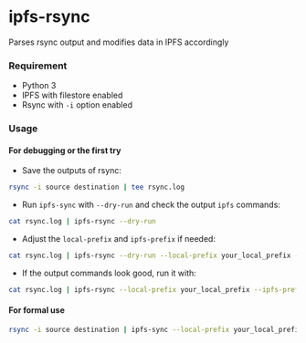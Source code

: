 # ipfs-rsync
Parses rsync output and modifies data in IPFS accordingly

### Requirement

* Python 3
* IPFS with filestore enabled
* Rsync with `-i` option enabled

### Usage

#### For debugging or the first try

* Save the outputs of rsync:

```sh
rsync -i source destination | tee rsync.log
```

* Run `ipfs-sync` with `--dry-run` and check the output `ipfs` commands:

```sh
cat rsync.log | ipfs-rsync --dry-run
```

* Adjust the `local-prefix` and `ipfs-prefix` if needed:

```sh
cat rsync.log | ipfs-rsync --dry-run --local-prefix your_local_prefix --ipfs-prefix your_ipfs_prefix
```

* If the output commands look good, run it with:

```sh
cat rsync.log | ipfs-rsync --local-prefix your_local_prefix --ipfs-prefix your_ipfs_prefix
```

#### For formal use

```sh
rsync -i source destination | ipfs-sync --local-prefix your_local_prefix --ipfs-prefix your_ipfs_prefix
```
